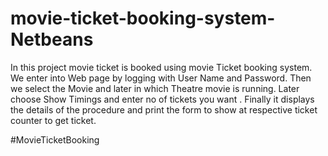 # movie-ticket-booking-system-Netbeans

In this project movie ticket is booked  using  movie Ticket booking system. We enter into Web page by logging with User Name and Password. 
Then we select the Movie and later in which Theatre movie is running. Later choose Show Timings and enter no of tickets you want .
Finally it displays the details of the procedure and print the form to show at respective ticket counter to get ticket. 


#MovieTicketBooking
